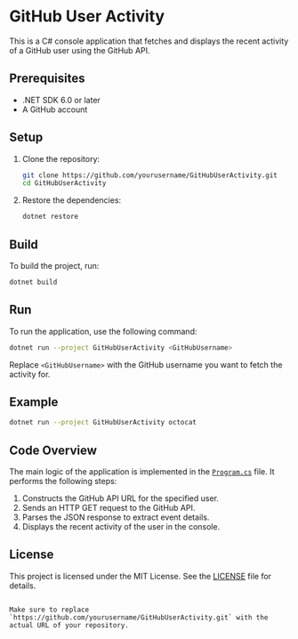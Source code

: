 # GitHub User Activity

This is a C# console application that fetches and displays the recent activity of a GitHub user using the GitHub API.

## Prerequisites

- .NET SDK 6.0 or later
- A GitHub account

## Setup

1. Clone the repository:
    ```sh
    git clone https://github.com/yourusername/GitHubUserActivity.git
    cd GitHubUserActivity
    ```

2. Restore the dependencies:
    ```sh
    dotnet restore
    ```

## Build

To build the project, run:
```sh
dotnet build
```

## Run

To run the application, use the following command:
```sh
dotnet run --project GitHubUserActivity <GitHubUsername>
```
Replace `<GitHubUsername>` with the GitHub username you want to fetch the activity for.

## Example

```sh
dotnet run --project GitHubUserActivity octocat
```

## Code Overview

The main logic of the application is implemented in the [`Program.cs`](GitHubUserActivity/Program.cs) file. It performs the following steps:

1. Constructs the GitHub API URL for the specified user.
2. Sends an HTTP GET request to the GitHub API.
3. Parses the JSON response to extract event details.
4. Displays the recent activity of the user in the console.

## License

This project is licensed under the MIT License. See the [LICENSE](LICENSE) file for details.
```

Make sure to replace `https://github.com/yourusername/GitHubUserActivity.git` with the actual URL of your repository.
```